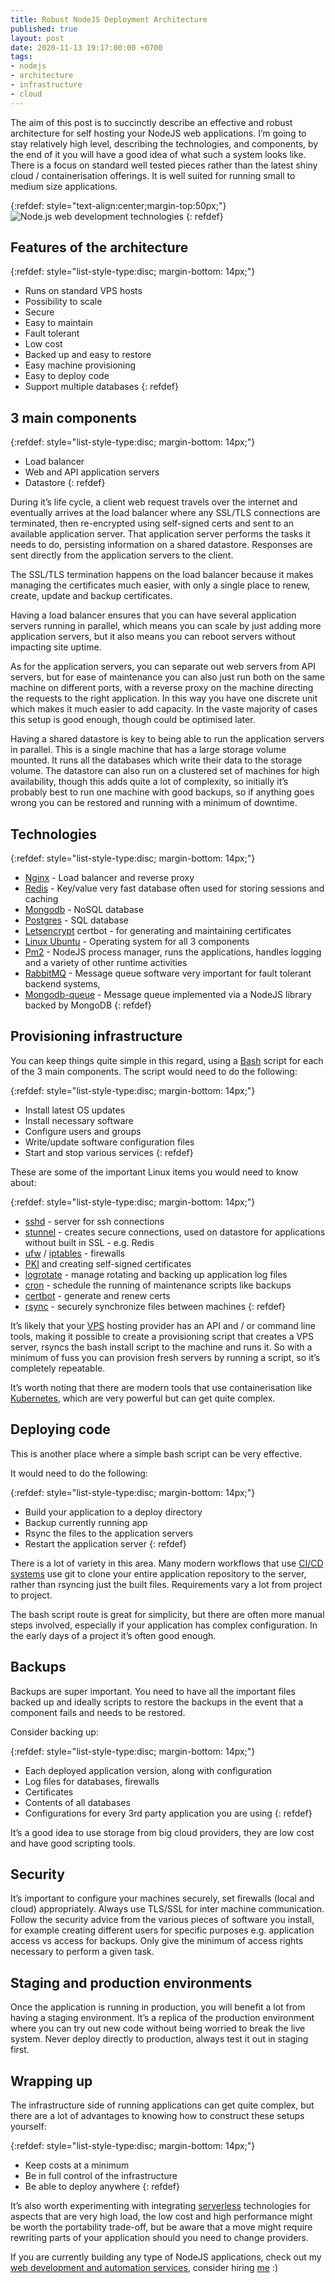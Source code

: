 ```yaml
---
title: Robust NodeJS Deployment Architecture
published: true
layout: post
date: 2020-11-13 19:17:00:00 +0700
tags:
- nodejs
- architecture
- infrastructure
- cloud
---
```

The aim of this post is to succinctly describe an effective and robust architecture for self hosting your NodeJS web applications. I’m going to stay relatively high level, describing the technologies, and components, by the end of it you will have a good idea of what such a system looks like. There is a focus on standard well tested pieces rather than the latest shiny cloud / containerisation offerings. It is well suited for running small to medium size applications.

{:refdef: style="text-align:center;margin-top:50px;"}
![Node.js web development technologies]({{site.baseurl}}/assets/images/nodejs-web-development-technologies.png)
{: refdef}

## Features of the architecture

{:refdef: style="list-style-type:disc; margin-bottom: 14px;"}
- Runs on standard VPS hosts 
- Possibility to scale
- Secure
- Easy to maintain
- Fault tolerant
- Low cost
- Backed up and easy to restore
- Easy machine provisioning
- Easy to deploy code
- Support multiple databases
{: refdef}

## 3 main components

{:refdef: style="list-style-type:disc; margin-bottom: 14px;"}
- Load balancer
- Web and API application servers
- Datastore
{: refdef}

During it’s life cycle, a client web request travels over the internet and eventually arrives at the load balancer where any SSL/TLS connections are terminated, then re-encrypted using self-signed certs and sent to an available application server. That application server performs the tasks it needs to do, persisting information on a shared datastore. Responses are sent directly from the application servers to the client.

The SSL/TLS termination happens on the load balancer because it makes managing the certificates much easier, with only a single place to renew, create, update and backup certificates.

Having a load balancer ensures that you can have several application servers running in parallel, which means you can scale by just adding more application servers, but it also means you can reboot servers without impacting site uptime.

As for the application servers, you can separate out web servers from API servers, but for ease of maintenance you can also just run both on the same machine on different ports, with a reverse proxy on the machine directing the requests to the right application. In this way you have one discrete unit which makes it much easier to add capacity. In the vaste majority of cases this setup is good enough, though could be optimised later.

Having a shared datastore is key to being able to run the application servers in parallel. This is a single machine that has a large storage volume mounted. It runs all the databases which write their data to the storage volume. The datastore can also run on a clustered set of machines for high availability, though this adds quite a lot of complexity, so initially it’s probably best to run one machine with good backups, so if anything goes wrong you can be restored and running with a minimum of downtime.

## Technologies

{:refdef: style="list-style-type:disc; margin-bottom: 14px;"}
- [Nginx](https://www.nginx.com) - Load balancer and reverse proxy
- [Redis](https://redis.io) - Key/value very fast database often used for storing sessions and caching
- [Mongodb](https://www.mongodb.com) - NoSQL database
- [Postgres](https://www.postgresql.org) - SQL database
- [Letsencrypt](https://letsencrypt.org/getting-started/ ) certbot - for generating and maintaining certificates
- [Linux Ubuntu](https://ubuntu.com) - Operating system for all 3 components
- [Pm2](https://pm2.keymetrics.io) - NodeJS process manager, runs the applications, handles logging and a variety of other runtime activities
- [RabbitMQ](https://www.rabbitmq.com) - Message queue software very important for fault tolerant backend systems, 
- [Mongodb-queue](https://github.com/chilts/mongodb-queue) - Message queue implemented via a NodeJS library backed by MongoDB
{: refdef}

## Provisioning infrastructure

You can keep things quite simple in this regard, using a [Bash](https://en.m.wikipedia.org/wiki/Bash_(Unix_shell)) script for each of the 3 main components. The script would need to do the following:

{:refdef: style="list-style-type:disc; margin-bottom: 14px;"}
- Install latest OS updates
- Install necessary software
- Configure users and groups
- Write/update software configuration files
- Start and stop various services
{: refdef}

These are some of the important Linux items you would need to know about:

{:refdef: style="list-style-type:disc; margin-bottom: 14px;"}
- [sshd](https://en.m.wikipedia.org/wiki/OpenSSH) - server for ssh connections
- [stunnel](https://www.stunnel.org) - creates secure connections, used on datastore for applications without built in SSL - e.g. Redis
- [ufw](https://en.m.wikipedia.org/wiki/Uncomplicated_Firewall) / [iptables](https://en.m.wikipedia.org/wiki/Iptables) - firewalls
- [PKI](https://smallstep.com/blog/everything-pki.html) and creating self-signed certificates
- [logrotate](https://www.tecmint.com/install-logrotate-to-manage-log-rotation-in-linux/) - manage rotating and backing up application log files
- [cron](https://en.m.wikipedia.org/wiki/Cron) - schedule the running of maintenance scripts like backups
- [certbot](https://certbot.eff.org/docs/) - generate and renew certs
- [rsync](https://en.m.wikipedia.org/wiki/Rsync) - securely synchronize files between machines
{: refdef}

It’s likely that your [VPS](https://en.m.wikipedia.org/wiki/Virtual_private_server) hosting provider has an API and / or command line tools, making it possible to create a provisioning script that creates a VPS server, rsyncs the bash install script to the machine and runs it. So with a minimum of fuss you can provision fresh servers by running a script, so it’s completely repeatable.

It’s worth noting that there are modern tools that use containerisation like [Kubernetes](https://en.m.wikipedia.org/wiki/Kubernetes), which are very powerful but can get quite complex.

## Deploying code

This is another place where a simple bash script can be very effective. 

It would need to do the following:

{:refdef: style="list-style-type:disc; margin-bottom: 14px;"}
- Build your application to a deploy directory
- Backup currently running app
- Rsync the files to the application servers
- Restart the application server
{: refdef}

There is a lot of variety in this area. Many modern workflows that use [CI/CD systems](https://en.m.wikipedia.org/wiki/CI/CD) use git to clone your entire application 
repository to the server, rather than rsyncing just the built files. Requirements vary a lot from project to project.

The bash script route is great for simplicity, but there are often more manual steps involved, especially if your application has complex configuration. In the early days of a project it’s often good enough.

## Backups

Backups are super important. You need to have all the important files backed up and ideally scripts to restore the backups in the event that a component fails and needs to be restored.

Consider backing up:

{:refdef: style="list-style-type:disc; margin-bottom: 14px;"}
- Each deployed application version, along with configuration
- Log files for databases, firewalls
- Certificates
- Contents of all databases
- Configurations for every 3rd party application you are using
{: refdef}

It’s a good idea to use storage from big cloud providers, they are low cost and have good scripting tools.

## Security

It’s important to configure your machines securely, set firewalls (local and cloud) appropriately. Always use TLS/SSL for inter machine communication. Follow the security advice from the various pieces of software you install, for example creating different users for specific purposes e.g. application access vs access for backups. Only give the minimum of access rights necessary to perform a given task.

## Staging and production environments

Once the application is running in production, you will benefit a lot from having a staging environment. It’s a replica of the production environment where you can try out new code without being worried to break the live system. Never deploy directly to production, always test it out in staging first.

## Wrapping up

The infrastructure side of running applications can get quite complex, but there are a lot of advantages to knowing how to construct these setups yourself:

{:refdef: style="list-style-type:disc; margin-bottom: 14px;"}
- Keep costs at a minimum
- Be in full control of the infrastructure
- Be able to deploy anywhere
{: refdef}

It’s also worth experimenting with integrating [serverless](https://serverless.css-tricks.com/about/ ) technologies for aspects that are very high load, the low cost and high performance might be worth the portability trade-off, but be aware that a move might require rewriting parts of your application should you need to change providers.

If you are currently building any type of NodeJS applications, check out my [web development and automation services](https://blog.markjgsmith.com/2018/07/04/decription-of-my-freelance-nodejs-software-services.html), consider hiring [me](https://github.com/mjgs) :)
